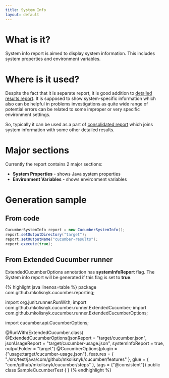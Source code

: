 ```yaml
---
title: System Info
layout: default
---
```


# What is it?

System info report is aimed to display system information. This includes system properties and environment variables.

# Where is it used?

Despite the fact that it is separate report, it is good addition to [detailed results report](/cucumber-reports/detailed-report). It is supposed to show system-specific information which also can be helpful in problems investigations as quite wide range of potential errors can be related to some improper or very specific environment settings.

So, typically it can be used as a part of [consolidated report](/cucumber-reports/consolidated-report) which joins system information with some other detailed results.

# Major sections

Currently the report contains 2 major sections:

  * **System Properties** - shows Java system properties
  * **Environment Variables** - shows environment variables

# Generation sample

## From code

```java
CucumberSystemInfo report = new CucumberSystemInfo();
report.setOutputDirectory("target");
report.setOutputName("cucumber-results");
report.execute(true);
```

## From Extended Cucumber runner

ExtendedCucumberOptions annotation has **systemInfoReport** flag. The System info report will be generated if this flag is set to **true**.

{% highlight java linenos=table %}
package com.github.mkolisnyk.cucumber.reporting;

import org.junit.runner.RunWith;
import com.github.mkolisnyk.cucumber.runner.ExtendedCucumber;
import com.github.mkolisnyk.cucumber.runner.ExtendedCucumberOptions;

import cucumber.api.CucumberOptions;

@RunWith(ExtendedCucumber.class)
@ExtendedCucumberOptions(jsonReport = "target/cucumber.json",
        jsonUsageReport = "target/cucumber-usage.json",
        systemInfoReport = true,
        outputFolder = "target")
@CucumberOptions(plugin = {"usage:target/cucumber-usage.json"},
        features = { "./src/test/java/com/github/mkolisnyk/cucumber/features" },
        glue = { "com/github/mkolisnyk/cucumber/steps" },
        tags = {"@consistent"})
public class SampleCucumberTest {
}
{% endhighlight %}